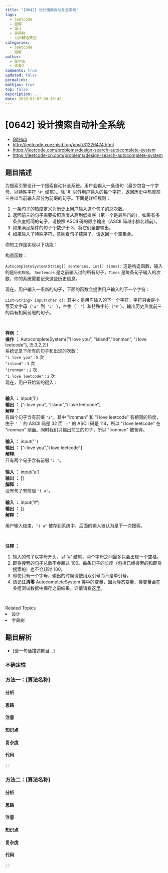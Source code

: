 ```yaml
---
title: "[0642] 设计搜索自动补全系统"
tags:
  - leetcode
  - 题解
  - 设计
  - 字典树
  - 力扣精选算法
categories:
  - leetcode
  - 题解
author:
  - 张学志
  - 作者2
comments: true
updated: false
permalink:
mathjax: true
top: false
description: ...
date: 2020-03-07 00:10:42
---
```



# [0642] 设计搜索自动补全系统
* [GitHub](https://github.com/algoboy101/LeetCodeCrowdsource/tree/master/_posts/QA/%5B0642%5D%20%E8%AE%BE%E8%AE%A1%E6%90%9C%E7%B4%A2%E8%87%AA%E5%8A%A8%E8%A1%A5%E5%85%A8%E7%B3%BB%E7%BB%9F.md)
* http://leetcode.xuezhisd.top/post/31226474.html
* https://leetcode.com/problems/design-search-autocomplete-system
* https://leetcode-cn.com/problems/design-search-autocomplete-system


## 题目描述

<p>为搜索引擎设计一个搜索自动补全系统。用户会输入一条语句（最少包含一个字母，以特殊字符 <code>&#39;#&#39;</code> 结尾）。除 &#39;#&#39; 以外用户输入的每个字符，返回历史中热度前三并以当前输入部分为前缀的句子。下面是详细规则：</p>

<ol>
	<li>一条句子的热度定义为历史上用户输入这个句子的总次数。</li>
	<li>返回前三的句子需要按照热度从高到低排序（第一个是最热门的）。如果有多条热度相同的句子，请按照 ASCII 码的顺序输出（ASCII 码越小排名越前）。</li>
	<li>如果满足条件的句子个数少于 3，将它们全部输出。</li>
	<li>如果输入了特殊字符，意味着句子结束了，请返回一个空集合。</li>
</ol>

<p>你的工作是实现以下功能：</p>

<p>构造函数：</p>

<p><code>AutocompleteSystem(String[] sentences, int[] times):</code>&nbsp;这是构造函数，输入的是<code>历史数据</code>。&nbsp;<code>Sentences</code>&nbsp;是之前输入过的所有句子，<code>Times</code>&nbsp;是每条句子输入的次数，你的系统需要记录这些历史信息。</p>

<p>现在，用户输入一条新的句子，下面的函数会提供用户输入的下一个字符：</p>

<p><code>List&lt;String&gt; input(char c):</code>&nbsp;其中&nbsp;<code>c</code>&nbsp;是用户输入的下一个字符。字符只会是小写英文字母（<code>&#39;a&#39; </code>到<code> &#39;z&#39; </code>），空格（<code>&#39; &#39;</code>）和特殊字符（<code>&#39;#&#39;</code>）。输出历史热度前三的具有相同前缀的句子。</p>

<p>&nbsp;</p>

<p><strong>样例 ：</strong><br>
<strong>操作 ：&nbsp;</strong>AutocompleteSystem([&quot;i love you&quot;, &quot;island&quot;,&quot;ironman&quot;, &quot;i love leetcode&quot;], [5,3,2,2])<br>
系统记录下所有的句子和出现的次数：<br>
<code>&quot;i love you&quot;</code> : <code>5</code>&nbsp;次<br>
<code>&quot;island&quot;</code> : <code>3</code>&nbsp;次<br>
<code>&quot;ironman&quot;</code> : <code>2</code>&nbsp;次<br>
<code>&quot;i love leetcode&quot;</code> : <code>2</code>&nbsp;次<br>
现在，用户开始新的键入：</p>

<p><br>
<strong>输入 ：</strong>&nbsp;input(&#39;i&#39;)<br>
<strong>输出 ：</strong>&nbsp;[&quot;i love you&quot;, &quot;island&quot;,&quot;i love leetcode&quot;]<br>
<strong>解释 ：</strong><br>
有四个句子含有前缀 <code>&quot;i&quot;</code>。其中&nbsp;&quot;ironman&quot; 和 &quot;i love leetcode&quot; 有相同的热度，由于&nbsp;<code>&#39; &#39;</code> 的 ASCII 码是 32 而&nbsp;<code>&#39;r&#39;</code>&nbsp;的 ASCII 码是&nbsp;114，所以&nbsp;&quot;i love leetcode&quot; 在 &quot;ironman&quot; 前面。同时我们只输出前三的句子，所以 &quot;ironman&quot; 被舍弃。<br>
<br>
<strong>输入 ：</strong>&nbsp;input(&#39; &#39;)<br>
<strong>输出 ：</strong>&nbsp;[&quot;i love you&quot;,&quot;i love leetcode&quot;]<br>
<strong>解释:</strong><br>
只有两个句子含有前缀&nbsp;<code>&quot;i &quot;</code>。<br>
<br>
<strong>输入 ：</strong>&nbsp;input(&#39;a&#39;)<br>
<strong>输出 ：</strong> []<br>
<strong>解释 ：</strong><br>
没有句子有前缀&nbsp;<code>&quot;i a&quot;</code>。<br>
<br>
<strong>输入 ：</strong>&nbsp;input(&#39;#&#39;)<br>
<strong>输出 ：</strong> []<br>
<strong>解释 ：</strong></p>

<p>用户输入结束，<code>&quot;i a&quot;</code>&nbsp;被存到系统中，后面的输入被认为是下一次搜索。</p>

<p>&nbsp;</p>

<p><strong>注释 ：</strong></p>

<ol>
	<li>输入的句子以字母开头，以 &#39;#&#39; 结尾，两个字母之间最多只会出现一个空格。</li>
	<li>即将搜索的句子总数不会超过 100。每条句子的长度（包括已经搜索的和即将搜索的）也不会超过 100。</li>
	<li>即使只有一个字母，输出的时候请使用双引号而不是单引号。</li>
	<li>请记住<strong>清零</strong>&nbsp;AutocompleteSystem 类中的变量，因为静态变量、类变量会在多组测试数据中保存之前结果。详情请看<a href="http://leetcode.com/faq/#different-output" target="_blank">这里</a>。</li>
</ol>

<p>&nbsp;</p>
<div><div>Related Topics</div><div><li>设计</li><li>字典树</li></div></div>


## 题目解析
* [请一句话描述题目...]

### 不确定性


### 方法一：[算法名称]

#### 分析

#### 思路

#### 注意

#### 知识点

#### 复杂度

#### 代码

```cpp
//
```


### 方法二：[算法名称]

#### 分析

#### 思路

#### 注意

#### 知识点

#### 复杂度

#### 代码

```cpp
//
```


